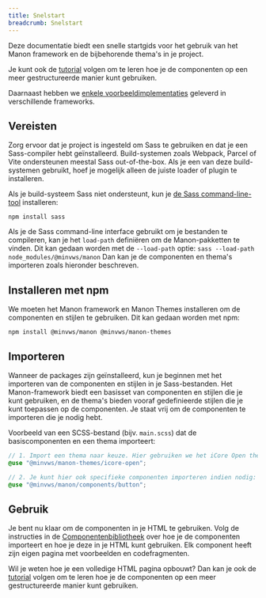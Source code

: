 ```yaml
---
title: Snelstart
breadcrumb: Snelstart
---
```


Deze documentatie biedt een snelle startgids voor het gebruik van het Manon
framework en de bijbehorende thema's in je project.

Je kunt ook de [tutorial](/getting-started/tutorial) volgen om te leren hoe je
de componenten op een meer gestructureerde manier kunt gebruiken.

Daarnaast hebben we
[enkele voorbeeldimplementaties](https://github.com/minvws/nl-rdo-manon/tree/main/examples/)
geleverd in verschillende frameworks.

## Vereisten

Zorg ervoor dat je project is ingesteld om Sass te gebruiken en dat je een
Sass-compiler hebt geïnstalleerd. Build-systemen zoals Webpack, Parcel of Vite
ondersteunen meestal Sass out-of-the-box. Als je een van deze build-systemen
gebruikt, hoef je mogelijk alleen de juiste loader of plugin te installeren.

Als je build-systeem Sass niet ondersteunt, kun je
[de Sass command-line-tool](https://sass-lang.com/documentation/cli/dart-sass/)
installeren:

```console
npm install sass
```

Als je de Sass command-line interface gebruikt om je bestanden te compileren,
kan je het `load-path` definiëren om de Manon-pakketten te vinden. Dit kan
gedaan worden met de `--load-path` optie:
`sass --load-path node_modules/@minvws/manon` Dan kan je de componenten en
thema's importeren zoals hieronder beschreven.

## Installeren met npm

We moeten het Manon framework en Manon Themes installeren om de componenten en
stijlen te gebruiken. Dit kan gedaan worden met npm:

```console
npm install @minvws/manon @minvws/manon-themes
```

## Importeren

Wanneer de packages zijn geïnstalleerd, kun je beginnen met het importeren van
de componenten en stijlen in je Sass-bestanden. Het Manon-framework biedt een
basisset van componenten en stijlen die je kunt gebruiken, en de thema's bieden
vooraf gedefinieerde stijlen die je kunt toepassen op de componenten. Je staat
vrij om de componenten te importeren die je nodig hebt.

Voorbeeld van een SCSS-bestand (bijv. `main.scss`) dat de basiscomponenten en
een thema importeert:

```scss
// 1. Import een thema naar keuze. Hier gebruiken we het iCore Open thema als voorbeeld.
@use "@minvws/manon-themes/icore-open";

// 2. Je kunt hier ook specifieke componenten importeren indien nodig:
@use "@minvws/manon/components/button";
```

## Gebruik

Je bent nu klaar om de componenten in je HTML te gebruiken. Volg de instructies
in de [Componentenbibliotheek](/components) over hoe je de componenten
importeert en hoe je deze in je HTML kunt gebruiken. Elk component heeft zijn
eigen pagina met voorbeelden en codefragmenten.

Wil je weten hoe je een volledige HTML pagina opbouwt? Dan kan je ook de
[tutorial](/getting-started/tutorial) volgen om te leren hoe je de componenten
op een meer gestructureerde manier kunt gebruiken.
